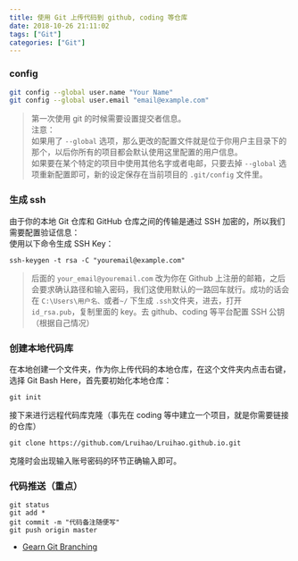 ```yaml
---
title: 使用 Git 上传代码到 github, coding 等仓库
date: 2018-10-26 21:11:02
tags: ["Git"]
categories: ["Git"]
---
```


### config
```bash
git config --global user.name "Your Name"
git config --global user.email "email@example.com"
```
> 第一次使用 git 的时候需要设置提交者信息。  
注意：  
如果用了 `--global` 选项，那么更改的配置文件就是位于你用户主目录下的那个，以后你所有的项目都会默认使用这里配置的用户信息。  
如果要在某个特定的项目中使用其他名字或者电邮，只要去掉 `--global` 选项重新配置即可，新的设定保存在当前项目的 `.git/config` 文件里。

### 生成 ssh
由于你的本地 Git 仓库和 GitHub 仓库之间的传输是通过 SSH 加密的，所以我们需要配置验证信息：  
使用以下命令生成 SSH Key：
```
ssh-keygen -t rsa -C "youremail@example.com"
```
> 后面的 `your_email@youremail.com` 改为你在 Github 上注册的邮箱，之后会要求确认路径和输入密码，我们这使用默认的一路回车就行。成功的话会在 `C:\Users\用户名、`或者`~/` 下生成 `.ssh`文件夹，进去，打开 `id_rsa.pub`，复制里面的 key。去 github、coding 等平台配置 SSH 公钥（根据自己情况）

### 创建本地代码库

在本地创建一个文件夹，作为你上传代码的本地仓库，在这个文件夹内点击右键，选择 Git Bash Here，首先要初始化本地仓库：
```
git init
```
接下来进行远程代码库克隆（事先在 coding 等中建立一个项目，就是你需要链接的仓库）
```
git clone https://github.com/Lruihao/Lruihao.github.io.git
```
克隆时会出现输入账号密码的环节正确输入即可。

### 代码推送（重点）

```
git status
git add *
git commit -m "代码备注随便写"
git push origin master
```

* [Gearn Git Branching](https://learngitbranching.js.org/)